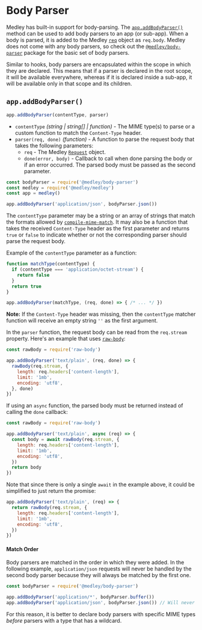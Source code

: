 # Body Parser

Medley has built-in support for body-parsing. The [`app.addBodyParser()`](#appaddbodyparser) method
can be used to add body parsers to an app (or sub-app). When a body is parsed, it is added to the
Medley [`req`](Request.md) object as `req.body`. Medley does not come with any body parsers, so
check out the [`@medley/body-parser`](https://github.com/medleyjs/body-parser) package for the
basic set of body parsers.

Similar to hooks, body parsers are encapsulated within the scope in which they
are declared. This means that if a parser is declared in the root scope, it
will be available everywhere, whereas if it is declared inside a sub-app, it
will be available only in that scope and its children.

## `app.addBodyParser()`

```js
app.addBodyParser(contentType, parser)
```

+ `contentType` *(string | string[] | function)* - The MIME type(s) to parse or a custom function to match the `Content-Type` header.
+ `parser(req, done)` *(function)* - A function to parse the request body that takes the following parameters:
  + `req` - The Medley [`Request`](Request.md) object.
  + `done(error, body)` - Callback to call when done parsing the body or if an error occurred. The parsed body must be passed as the second parameter.

```js
const bodyParser = require('@medley/body-parser')
const medley = require('@medley/medley')
const app = medley()

app.addBodyParser('application/json', bodyParser.json())
```

The `contentType` parameter may be a string or an array of strings that match the formats allowed
by [`compile-mime-match`](https://github.com/medleyjs/compile-mime-match#usage). It may also be a
function that takes the received `Content-Type` header as the first parameter and returns `true`
or `false` to indicate whether or not the corresponding parser should parse the request body.

Example of the `contentType` parameter as a function:

```js
function matchType(contentType) {
  if (contentType === 'application/octet-stream') {
    return false
  }
  return true
}

app.addBodyParser(matchType, (req, done) => { /* ... */ })
```

**Note:** If the `Content-Type` header was missing, then the `contentType` matcher
function will receive an empty string `''` as the first argument.

In the `parser` function, the request body can be read from the `req.stream` property.
Here's an example that uses [`raw-body`](https://github.com/stream-utils/raw-body):

```js
const rawBody = require('raw-body')

app.addBodyParser('text/plain', (req, done) => {
  rawBody(req.stream, {
    length: req.headers['content-length'],
    limit: '1mb',
    encoding: 'utf8',
  }, done)
})
```

If using an `async` function, the parsed body must be returned instead of calling the `done` callback:

```js
const rawBody = require('raw-body')

app.addBodyParser('text/plain', async (req) => {
  const body = await rawBody(req.stream, {
    length: req.headers['content-length'],
    limit: '1mb',
    encoding: 'utf8',
  })
  return body
})
```

Note that since there is only a single `await` in the example above,
it could be simplified to just return the promise:

```js
app.addBodyParser('text/plain', (req) => {
  return rawBody(req.stream, {
    length: req.headers['content-length'],
    limit: '1mb',
    encoding: 'utf8',
  })
})
```

#### Match Order

Body parsers are matched in the order in which they were added. In the following example,
`application/json` requests will never be handled by the second body parser because they
will always be matched by the first one.

```js
const bodyParser = require('@medley/body-parser')

app.addBodyParser('application/*', bodyParser.buffer())
app.addBodyParser('application/json', bodyParser.json()) // Will never be matched
```

For this reason, it is better to declare body parsers with specific MIME types
*before* parsers with a type that has a wildcard.
